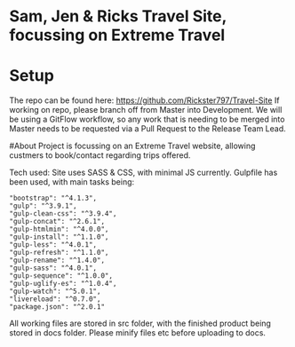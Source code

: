 # Sam, Jen & Ricks Travel Site, focussing on Extreme Travel

# Setup
The repo can be found here: https://github.com/Rickster797/Travel-Site
If working on repo, please branch off from Master into Development. We will be using a GitFlow workflow, so any work that is needing to be merged into Master needs to be requested via a Pull Request to the Release Team Lead. 

#About
Project is focussing on an Extreme Travel website, allowing custmers to book/contact regarding trips offered. 

Tech used:
Site uses SASS & CSS, with minimal JS currently. 
Gulpfile has been used, with main tasks being:

    "bootstrap": "^4.1.3",
    "gulp": "^3.9.1",
    "gulp-clean-css": "^3.9.4",
    "gulp-concat": "^2.6.1",
    "gulp-htmlmin": "^4.0.0",
    "gulp-install": "^1.1.0",
    "gulp-less": "^4.0.1",
    "gulp-refresh": "^1.1.0",
    "gulp-rename": "^1.4.0",
    "gulp-sass": "^4.0.1",
    "gulp-sequence": "^1.0.0",
    "gulp-uglify-es": "^1.0.4",
    "gulp-watch": "^5.0.1",
    "livereload": "^0.7.0",
    "package.json": "^2.0.1"

All working files are stored in src folder, with the finished product being stored in docs folder. Please minify files etc before uploading to docs. 

